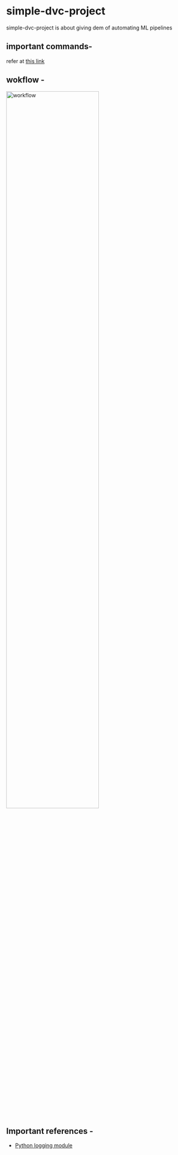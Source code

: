# simple-dvc-project
simple-dvc-project is about giving dem of automating ML pipelines

## important commands-
refer at [this link](others/imp_commands.md)

## wokflow -
<img src="others/imgs/simple-workflow-01@2x.png" alt="workflow" width="70%">

## Important references -

* [Python logging module](https://docs.python.org/3/library/logging.html)
